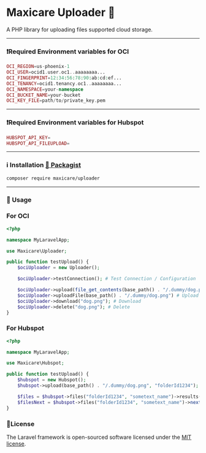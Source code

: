 # Maxicare Uploader 🚀

A PHP library for uploading files supported cloud storage.


---

### ❗Required Environment variables for OCI

```php
OCI_REGION=us-phoenix-1
OCI_USER=ocid1.user.oc1..aaaaaaaa...
OCI_FINGERPRINT=12:34:56:78:90:ab:cd:ef...
OCI_TENANCY=ocid1.tenancy.oc1..aaaaaaaa...
OCI_NAMESPACE=your-namespace
OCI_BUCKET_NAME=your-bucket
OCI_KEY_FILE=path/to/private_key.pem
```

---

### ❗Required Environment variables for Hubspot

```php
HUBSPOT_API_KEY=
HUBSPOT_API_FILEUPLOAD=
```
---
### ℹ️ Installation [🔗 Packagist](https://packagist.org/packages/maxicare/uploader)
```bash
composer require maxicare/uploader
```

---


### 🚀 Usage

### For OCI
```php
<?php

namespace MyLaravelApp;

use Maxicare\Uploader;

public function testUpload() {
    $ociUploader = new Uploader();

    $ociUploader->testConnection(); # Test Connection / Configuration

    $ociUploader->upload(file_get_contents(base_path() . "/.dummy/dog.png"), "dog.png"); # Upload using contents to OCI
    $ociUploader->uploadFile(base_path() . "/.dummy/dog.png") # Upload object to OCI
    $ociUploader->download("dog.png"); # Download
    $ociUploader->delete("dog.png"); # Delete
}

```

### For Hubspot
```php
<?php

namespace MyLaravelApp;

use Maxicare\Hubspot;

public function testUpload() {
    $hubspot = new Hubspot();
    $hubspot->upload(base_path() . "/.dummy/dog.png", "folderId1234"); # Upload using contents to OCI

    $files = $hubspot->files("folderId1234", "sometext_name")->results();
    $filesNext = $hubspot->files("folderId1234", "sometext_name")->next()->results();
}

```

### 📝License

The Laravel framework is open-sourced software licensed under the [MIT license](https://opensource.org/licenses/MIT).